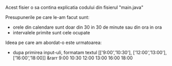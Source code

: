 Acest fisier o sa contina explicatia codului din fisierul "main.java"

Presupunerile pe care le-am facut sunt:
  - orele din calendare sunt doar din 30 in 30 de minute sau din ora in ora
  - intervalele primite sunt cele ocupate
  
Ideea pe care am abordat-o este urmatoarea:
  - dupa primirea input-uli, formatam textul
    [['9:00','10:30'], ['12:00','13:00'], ['16:00','18:00]] &rarr 9:00 10:30 12:00 13:00 16:00 18:00
